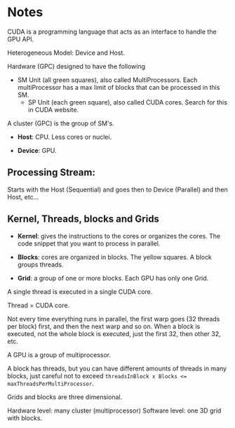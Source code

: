 # Notes

CUDA is a programming language that acts as an interface to handle the GPU API.

Heterogeneous Model: Device and Host.

Hardware (GPC) designed to have the following

- SM Unit (all green squares), also called MultiProcessors. Each multiProcessor has a max limit of blocks that can be processed in this SM. 
    - SP Unit (each green square), also called CUDA cores. Search for this in CUDA website.

A cluster (GPC) is the group of SM's.

- **Host**: CPU. Less cores or nuclei.

- **Device**: GPU.

## Processing Stream:

Starts with the Host (Sequential) and goes then to Device (Parallel) and then Host, etc...

## Kernel, Threads, blocks and Grids

- **Kernel**: gives the instructions to the cores or organizes the cores. The code snippet that you want to process in parallel.

- **Blocks**: cores are organized in blocks. The yellow squares. A block groups threads.

- **Grid**: a group of one or more blocks. Each GPU has only one Grid.

A single thread is executed in a single CUDA core. 

Thread = CUDA core.

Not every time everything runs in parallel, the first warp goes (32 threads per block) first, and then the next warp and so on. When a block is executed, not the whole block is executed, just the first 32, then other 32, etc.

A GPU is a group of multiprocessor.

A block has threads, but you can have different amounts of threads in many blocks, just careful not to exceed `threadsInBlock x Blocks <= maxThreadsPerMultiProcessor`.

Grids and blocks are three dimensional.

Hardware level: many cluster (multiprocessor)
Software level: one 3D grid with blocks. 